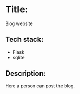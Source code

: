 # Title:
Blog website

## Tech stack:
* Flask
* sqlite


## Description:
Here a person can post the blog.
